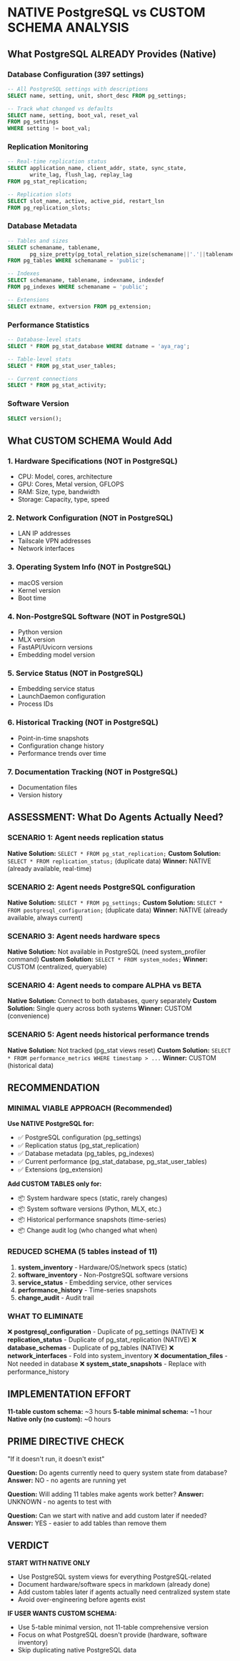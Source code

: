 # NATIVE PostgreSQL vs CUSTOM SCHEMA ANALYSIS

## What PostgreSQL ALREADY Provides (Native)

### Database Configuration (397 settings)
```sql
-- All PostgreSQL settings with descriptions
SELECT name, setting, unit, short_desc FROM pg_settings;

-- Track what changed vs defaults
SELECT name, setting, boot_val, reset_val 
FROM pg_settings 
WHERE setting != boot_val;
```

### Replication Monitoring
```sql
-- Real-time replication status
SELECT application_name, client_addr, state, sync_state, 
       write_lag, flush_lag, replay_lag 
FROM pg_stat_replication;

-- Replication slots
SELECT slot_name, active, active_pid, restart_lsn 
FROM pg_replication_slots;
```

### Database Metadata
```sql
-- Tables and sizes
SELECT schemaname, tablename, 
       pg_size_pretty(pg_total_relation_size(schemaname||'.'||tablename)) 
FROM pg_tables WHERE schemaname = 'public';

-- Indexes
SELECT schemaname, tablename, indexname, indexdef 
FROM pg_indexes WHERE schemaname = 'public';

-- Extensions
SELECT extname, extversion FROM pg_extension;
```

### Performance Statistics
```sql
-- Database-level stats
SELECT * FROM pg_stat_database WHERE datname = 'aya_rag';

-- Table-level stats
SELECT * FROM pg_stat_user_tables;

-- Current connections
SELECT * FROM pg_stat_activity;
```

### Software Version
```sql
SELECT version();
```

## What CUSTOM SCHEMA Would Add

### 1. Hardware Specifications (NOT in PostgreSQL)
- CPU: Model, cores, architecture
- GPU: Cores, Metal version, GFLOPS
- RAM: Size, type, bandwidth
- Storage: Capacity, type, speed

### 2. Network Configuration (NOT in PostgreSQL)
- LAN IP addresses
- Tailscale VPN addresses
- Network interfaces

### 3. Operating System Info (NOT in PostgreSQL)
- macOS version
- Kernel version
- Boot time

### 4. Non-PostgreSQL Software (NOT in PostgreSQL)
- Python version
- MLX version
- FastAPI/Uvicorn versions
- Embedding model version

### 5. Service Status (NOT in PostgreSQL)
- Embedding service status
- LaunchDaemon configuration
- Process IDs

### 6. Historical Tracking (NOT in PostgreSQL)
- Point-in-time snapshots
- Configuration change history
- Performance trends over time

### 7. Documentation Tracking (NOT in PostgreSQL)
- Documentation files
- Version history

## ASSESSMENT: What Do Agents Actually Need?

### SCENARIO 1: Agent needs replication status
**Native Solution:** `SELECT * FROM pg_stat_replication;`
**Custom Solution:** `SELECT * FROM replication_status;` (duplicate data)
**Winner:** NATIVE (already available, real-time)

### SCENARIO 2: Agent needs PostgreSQL configuration
**Native Solution:** `SELECT * FROM pg_settings;`
**Custom Solution:** `SELECT * FROM postgresql_configuration;` (duplicate data)
**Winner:** NATIVE (already available, always current)

### SCENARIO 3: Agent needs hardware specs
**Native Solution:** Not available in PostgreSQL (need system_profiler command)
**Custom Solution:** `SELECT * FROM system_nodes;`
**Winner:** CUSTOM (centralized, queryable)

### SCENARIO 4: Agent needs to compare ALPHA vs BETA
**Native Solution:** Connect to both databases, query separately
**Custom Solution:** Single query across both systems
**Winner:** CUSTOM (convenience)

### SCENARIO 5: Agent needs historical performance trends
**Native Solution:** Not tracked (pg_stat views reset)
**Custom Solution:** `SELECT * FROM performance_metrics WHERE timestamp > ...`
**Winner:** CUSTOM (historical data)

## RECOMMENDATION

### MINIMAL VIABLE APPROACH (Recommended)

**Use NATIVE PostgreSQL for:**
- ✅ PostgreSQL configuration (pg_settings)
- ✅ Replication status (pg_stat_replication)
- ✅ Database metadata (pg_tables, pg_indexes)
- ✅ Current performance (pg_stat_database, pg_stat_user_tables)
- ✅ Extensions (pg_extension)

**Add CUSTOM TABLES only for:**
- 📦 System hardware specs (static, rarely changes)
- 📦 System software versions (Python, MLX, etc.)
- 📦 Historical performance snapshots (time-series)
- 📦 Change audit log (who changed what when)

### REDUCED SCHEMA (5 tables instead of 11)

1. **system_inventory** - Hardware/OS/network specs (static)
2. **software_inventory** - Non-PostgreSQL software versions
3. **service_status** - Embedding service, other services
4. **performance_history** - Time-series snapshots
5. **change_audit** - Audit trail

### WHAT TO ELIMINATE

❌ **postgresql_configuration** - Duplicate of pg_settings (NATIVE)
❌ **replication_status** - Duplicate of pg_stat_replication (NATIVE)
❌ **database_schemas** - Duplicate of pg_tables (NATIVE)
❌ **network_interfaces** - Fold into system_inventory
❌ **documentation_files** - Not needed in database
❌ **system_state_snapshots** - Replace with performance_history

## IMPLEMENTATION EFFORT

**11-table custom schema:** ~3 hours
**5-table minimal schema:** ~1 hour
**Native only (no custom):** ~0 hours

## PRIME DIRECTIVE CHECK

"If it doesn't run, it doesn't exist"

**Question:** Do agents currently need to query system state from database?
**Answer:** NO - no agents are running yet

**Question:** Will adding 11 tables make agents work better?
**Answer:** UNKNOWN - no agents to test with

**Question:** Can we start with native and add custom later if needed?
**Answer:** YES - easier to add tables than remove them

## VERDICT

**START WITH NATIVE ONLY**
- Use PostgreSQL system views for everything PostgreSQL-related
- Document hardware/software specs in markdown (already done)
- Add custom tables later if agents actually need centralized system state
- Avoid over-engineering before agents exist

**IF USER WANTS CUSTOM SCHEMA:**
- Use 5-table minimal version, not 11-table comprehensive version
- Focus on what PostgreSQL doesn't provide (hardware, software inventory)
- Skip duplicating native PostgreSQL data
